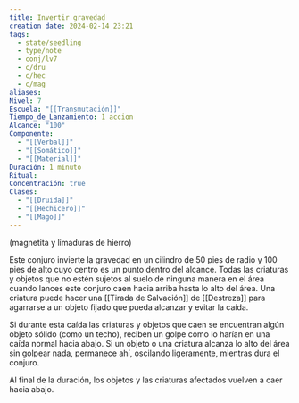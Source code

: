 ```yaml
---
title: Invertir gravedad
creation date: 2024-02-14 23:21
tags:
  - state/seedling
  - type/note
  - conj/lv7
  - c/dru
  - c/hec
  - c/mag
aliases: 
Nivel: 7
Escuela: "[[Transmutación]]"
Tiempo_de_Lanzamiento: 1 accion
Alcance: "100"
Componente:
  - "[[Verbal]]"
  - "[[Somático]]"
  - "[[Material]]"
Duración: 1 minuto
Ritual: 
Concentración: true
Clases:
  - "[[Druida]]"
  - "[[Hechicero]]"
  - "[[Mago]]"
---
```

(magnetita y limaduras de hierro)

Este conjuro invierte la gravedad en un cilindro de 50 pies de radio y 100 pies de alto cuyo centro es un punto dentro del alcance. Todas las criaturas y objetos que no estén sujetos al suelo de ninguna manera en el área cuando lances este conjuro caen hacia arriba hasta lo alto del área. Una criatura puede hacer una [[Tirada de Salvación]] de [[Destreza]] para agarrarse a un objeto fijado que pueda alcanzar y evitar la caída.

Si durante esta caída las criaturas y objetos que caen se encuentran algún objeto sólido (como un techo), reciben un golpe como lo harían en una caída normal hacia abajo. Si un objeto o una criatura alcanza lo alto del área sin golpear nada, permanece ahí, oscilando ligeramente, mientras dura el conjuro.

Al final de la duración, los objetos y las criaturas afectados vuelven a caer hacia abajo.
